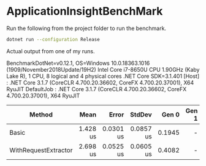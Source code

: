 # ApplicationInsightBenchMark

Run the following from the project folder to run the benchmark.

```sh
dotnet run --configuration Release
```

Actual output from one of my runs.

BenchmarkDotNet=v0.12.1, OS=Windows 10.0.18363.1016 (1909/November2018Update/19H2)
Intel Core i7-8650U CPU 1.90GHz (Kaby Lake R), 1 CPU, 8 logical and 4 physical cores
.NET Core SDK=3.1.401
  [Host]     : .NET Core 3.1.7 (CoreCLR 4.700.20.36602, CoreFX 4.700.20.37001), X64 RyuJIT
  DefaultJob : .NET Core 3.1.7 (CoreCLR 4.700.20.36602, CoreFX 4.700.20.37001), X64 RyuJIT


|               Method |     Mean |     Error |    StdDev |  Gen 0 | Gen 1 | Gen 2 | Allocated |
|--------------------- |---------:|----------:|----------:|-------:|------:|------:|----------:|
|                Basic | 1.428 us | 0.0301 us | 0.0857 us | 0.1945 |     - |     - |     816 B |
| WithRequestExtractor | 2.698 us | 0.0525 us | 0.0605 us | 0.4082 |     - |     - |    1720 B |